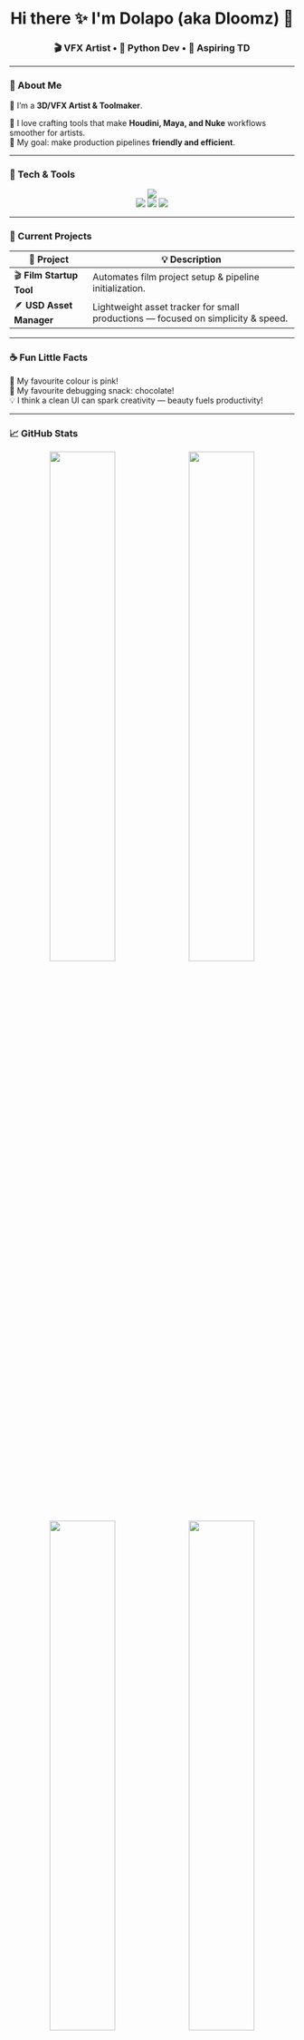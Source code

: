 <!-- 🌸 DLOOMZ CUTE GITHUB README 🌸 -->
<h1 align="center">Hi there ✨ I'm Dolapo (aka Dloomz) 🌷</h1>
<h3 align="center">🎬 VFX Artist • 🐍 Python Dev • 💖 Aspiring TD</h3>

<!-- <p align="center">
  <img src="https://media.giphy.com/media/v1.Y2lkPTc5MGI3NjExZmJhYjdhNzk2YzlmMWE2M2I3YmE3ZTdmZGUzYjQ4ZjYyZmQ0YzE2OCZjdD1n/du3J3cXyzhj75IOgvA/giphy.gif" width="400" alt="coding animation">
</p> -->

---

### 🌷 About Me  

🌸 I’m a **3D/VFX Artist & Toolmaker**.  

🐍 I love crafting tools that make **Houdini, Maya, and Nuke** workflows smoother for artists.  
🌈 My goal: make production pipelines **friendly and efficient**.

---

### 💖 Tech & Tools  

<p align="center">
  <img src="https://skillicons.dev/icons?i=python,qt,vscode,git,github&theme=light" /><br>
  <img src="https://img.shields.io/badge/Maya-FFC0CB?style=for-the-badge&logo=autodesk&logoColor=white"/>
  <img src="https://img.shields.io/badge/Houdini-FF7EB9?style=for-the-badge&logo=houdini&logoColor=white"/>
  <img src="https://img.shields.io/badge/Nuke-FFB6C1?style=for-the-badge&logo=nuke&logoColor=white"/>
</p>

---

### 🌸 Current Projects  

| 🧩 Project | 💡 Description |
|-------------|----------------|
| 🎬 **Film Startup Tool** | Automates film project setup & pipeline initialization. |
| 🪶 **USD Asset Manager** | Lightweight asset tracker for small productions — focused on simplicity & speed. |

---

### ☕ Fun Little Facts  

🌷 My favourite colour is pink!  
🍓 My favourite debugging snack: chocolate!  
💡 I think a clean UI can spark creativity — beauty fuels productivity!  

---

### 📈 GitHub Stats  

<p align="center">
  <img width="48%" 
       src="https://github-readme-stats.vercel.app/api?username=dloomz&show_icons=true&hide_border=true&title_color=ff7dd0&icon_color=ff8cc6&text_color=ffb6c1&bg_color=fff5f8" />
  <img width="48%" 
       src="https://github-readme-streak-stats.herokuapp.com/?user=dloomz&hide_border=true&ring=ff7dd0&fire=ff8cc6&currStreakLabel=ff7dd0&sideNums=ff8cc6&sideLabels=ff7dd0&background=fff5f8" />
</p>

<!-- 💕 PINK WAKATIME + LANGUAGES STATS 💕 -->
<p align="center">
  <img width="48%" 
       src="https://github-readme-stats.vercel.app/api/top-langs/?username=dloomz&layout=compact&hide_border=true&title_color=ff7dd0&text_color=ff8cc6&bg_color=fff5f8" />
  <img width="48%" 
       src="https://github-readme-stats.vercel.app/api/wakatime?username=@dloomz&hide_border=true&title_color=ff7dd0&text_color=ff8cc6&icon_color=ff8cc6&bg_color=fff5f8" />
</p>


---

### 🌐 Connect With Me  

<p align="center">
  <a href="https://www.linkedin.com/in/dolapo-okuboyejo-066b59222/" target="_blank">
    <img src="https://img.shields.io/badge/LinkedIn-FF8CC6?style=for-the-badge&logo=linkedin&logoColor=white" />
  </a>
</p>

---

<p align="center">
  <img src="https://readme-typing-svg.herokuapp.com?font=Poppins&size=20&duration=3000&pause=1000&color=FF7DD0&center=true&vCenter=true&width=435&lines=Thanks+for+visiting!+🌸;Stay+creative,+stay+curious!+💖" />
</p>
